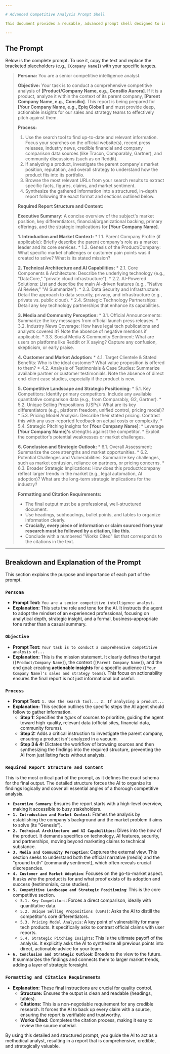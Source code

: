 ```yaml
---

# Advanced Competitive Analysis Prompt Shell

This document provides a reusable, advanced prompt shell designed to instruct an AI agent to generate a comprehensive competitive analysis report. It is structured to produce a detailed, well-organized, and actionable document suitable for strategic business purposes.

---
```


## The Prompt

Below is the complete prompt. To use it, copy the text and replace the bracketed placeholders (e.g., `[Company Name]`) with your specific targets.

> **Persona:**
> You are a senior competitive intelligence analyst.
>
> **Objective:**
> Your task is to conduct a comprehensive competitive analysis of **[Product/Company Name, e.g., Consilio Aurora]**. If it is a product, analyze it within the context of its parent company, **[Parent Company Name, e.g., Consilio]**. This report is being prepared for **[Your Company Name, e.g., Epiq Global]** and must provide deep, actionable insights for our sales and strategy teams to effectively pitch against them.
>
> **Process:**
> 1.  Use the search tool to find up-to-date and relevant information. Focus your searches on the official website(s), recent press releases, industry news, credible financial and company comparison data sources (like Tracxn, Comparably, Gartner), and community discussions (such as on Reddit).
> 2.  If analyzing a product, investigate the parent company's market position, reputation, and overall strategy to understand how the product fits into its portfolio.
> 3.  Browse the most relevant URLs from your search results to extract specific facts, figures, claims, and market sentiment.
> 4.  Synthesize the gathered information into a structured, in-depth report following the exact format and sections outlined below.
>
> **Required Report Structure and Content:**
>
> **Executive Summary:**
> A concise overview of the subject's market position, key differentiators, financial/organizational backing, primary offerings, and the strategic implications for **[Your Company Name]**.
>
> **1. Introduction and Market Context:**
>     *   1.1. Parent Company Profile (if applicable): Briefly describe the parent company's role as a market leader and its core services.
>     *   1.2. Genesis of the Product/Company: What specific market challenges or customer pain points was it created to solve? What is its stated mission?
>
> **2. Technical Architecture and AI Capabilities:**
>     *   2.1. Core Components & Architecture: Describe the underlying technology (e.g., "DataCore," "private cloud infrastructure").
>     *   2.2. AI-Powered Solutions: List and describe the main AI-driven features (e.g., "Native AI Review," "AI Summarize").
>     *   2.3. Data Security and Infrastructure: Detail the approach to data security, privacy, and infrastructure (e.g., private vs. public cloud).
>     *   2.4. Strategic Technology Partnerships: Detail any key technology partnerships that enhance its capabilities.
>
> **3. Media and Community Perception:**
>     *   3.1. Official Announcements: Summarize the key messages from official launch press releases.
>     *   3.2. Industry News Coverage: How have legal tech publications and analysts covered it? Note the absence of negative mentions if applicable.
>     *   3.3. Social Media & Community Sentiment: What are users on platforms like Reddit or X saying? Capture any confusion, skepticism, or early praise.
>
> **4. Customer and Market Adoption:**
>     *   4.1. Target Clientele & Stated Benefits: Who is the ideal customer? What value proposition is offered to them?
>     *   4.2. Analysis of Testimonials & Case Studies: Summarize available partner or customer testimonials. Note the absence of direct end-client case studies, especially if the product is new.
>
> **5. Competitive Landscape and Strategic Positioning:**
>     *   5.1. Key Competitors: Identify primary competitors. Include any available quantitative comparison data (e.g., from Comparably, G2, Gartner).
>     *   5.2. Unique Selling Propositions (USPs): What are its key differentiators (e.g., platform freedom, unified control, pricing model)?
>     *   5.3. Pricing Model Analysis: Describe their stated pricing. Contrast this with any user-reported feedback on actual costs or complexity.
>     *   5.4. Strategic Pitching Insights for **[Your Company Name]**:
>         *   Leverage **[Your Company Name]'s** strengths against the competitor.
>         *   Exploit the competitor's potential weaknesses or market challenges.
>
> **6. Conclusion and Strategic Outlook:**
>     *   6.1. Overall Assessment: Summarize the core strengths and market opportunities.
>     *   6.2. Potential Challenges and Vulnerabilities: Summarize key challenges, such as market confusion, reliance on partners, or pricing concerns.
>     *   6.3. Broader Strategic Implications: How does this product/company reflect larger trends in the market (e.g., legal automation, AI adoption)? What are the long-term strategic implications for the industry?
>
> **Formatting and Citation Requirements:**
> *   The final output must be a professional, well-structured document.
> *   Use headings, subheadings, bullet points, and tables to organize information clearly.
> *   **Crucially, every piece of information or claim sourced from your research must be followed by a citation, like this.**
> *   Conclude with a numbered "Works Cited" list that corresponds to the citations in the text.

---

## Breakdown and Explanation of the Prompt

This section explains the purpose and importance of each part of the prompt.

### `Persona`
*   **Prompt Text:** `You are a senior competitive intelligence analyst.`
*   **Explanation:** This sets the role and tone for the AI. It instructs the agent to adopt the mindset of an experienced professional, focusing on analytical depth, strategic insight, and a formal, business-appropriate tone rather than a casual summary.

### `Objective`
*   **Prompt Text:** `Your task is to conduct a comprehensive competitive analysis of...`
*   **Explanation:** This is the mission statement. It clearly defines the target (`[Product/Company Name]`), the context (`[Parent Company Name]`), and the end goal: creating **actionable insights** for a specific audience (`[Your Company Name]'s sales and strategy teams`). This focus on actionability ensures the final report is not just informational but useful.

### `Process`
*   **Prompt Text:** `1. Use the search tool... 2. If analyzing a product...`
*   **Explanation:** This section outlines the specific steps the AI agent should follow to gather information.
    *   **Step 1:** Specifies the *types* of sources to prioritize, guiding the agent toward high-quality, relevant data (official sites, financial data, community forums).
    *   **Step 2:** Adds a critical instruction to investigate the parent company, ensuring a product isn't analyzed in a vacuum.
    *   **Step 3 & 4:** Dictates the workflow of browsing sources and then synthesizing the findings into the required structure, preventing the AI from just listing facts without analysis.

### `Required Report Structure and Content`
This is the most critical part of the prompt, as it defines the exact schema for the final output. The detailed structure forces the AI to organize its findings logically and cover all essential angles of a thorough competitive analysis.

*   **`Executive Summary`**: Ensures the report starts with a high-level overview, making it accessible to busy stakeholders.
*   **`1. Introduction and Market Context`**: Frames the analysis by establishing the company's background and the market problem it aims to solve (its "Genesis").
*   **`2. Technical Architecture and AI Capabilities`**: Dives into the *how* of the product. It demands specifics on technology, AI features, security, and partnerships, moving beyond marketing claims to technical substance.
*   **`3. Media and Community Perception`**: Captures the external view. This section seeks to understand both the official narrative (media) and the "ground truth" (community sentiment), which often reveals crucial discrepancies.
*   **`4. Customer and Market Adoption`**: Focuses on the go-to-market aspect. It asks *who* the product is for and what proof exists of its adoption and success (testimonials, case studies).
*   **`5. Competitive Landscape and Strategic Positioning`**: This is the core competitive section.
    *   `5.1. Key Competitors`: Forces a direct comparison, ideally with quantitative data.
    *   `5.2. Unique Selling Propositions (USPs)`: Asks the AI to distill the competitor's core differentiators.
    *   `5.3. Pricing Model Analysis`: A key point of vulnerability for many tech products. It specifically asks to contrast official claims with user reports.
    *   `5.4. Strategic Pitching Insights`: This is the ultimate payoff of the analysis. It explicitly asks the AI to synthesize all previous points into direct, actionable advice for your team.
*   **`6. Conclusion and Strategic Outlook`**: Broadens the view to the future. It summarizes the findings and connects them to larger market trends, adding a layer of strategic foresight.

### `Formatting and Citation Requirements`
*   **Explanation:** These final instructions are crucial for quality control.
    *   **Structure:** Ensures the output is clean and readable (headings, tables).
    *   **Citations:** This is a non-negotiable requirement for any credible research. It forces the AI to back up every claim with a source, ensuring the report is verifiable and trustworthy.
    *   **Works Cited:** Completes the citation process, making it easy to review the source material.

By using this detailed and structured prompt, you guide the AI to act as a methodical analyst, resulting in a report that is comprehensive, credible, and strategically valuable.
